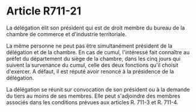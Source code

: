 # Article R711-21

La délégation élit son président qui est de droit membre du bureau de la chambre de commerce et d'industrie territoriale.

La même personne ne peut pas être simultanément président de la délégation et de la chambre. En cas de cumul, l'intéressé fait connaître au préfet du département du siège de la chambre, dans les cinq jours qui suivent la survenance du cumul, celle des deux fonctions qu'il choisit d'exercer. A défaut, il est réputé avoir renoncé à la présidence de la délégation.

La délégation se réunit sur convocation de son président ou à la demande du tiers au moins de ses membres. Elle peut s'adjoindre des membres associés dans les conditions prévues aux articles R. 711-3 et R. 711-4.
